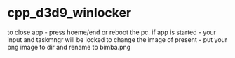 # cpp_d3d9_winlocker
to close app - press hoeme/end or reboot the pc.
if app is started - your input and taskmngr will be locked
to change the image of present - put your png image to dir and rename to bimba.png
